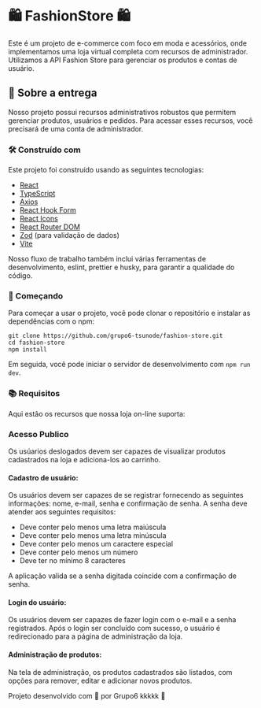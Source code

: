 # 🛍️ FashionStore 🛍️

Este é um projeto de e-commerce com foco em moda e acessórios, onde implementamos uma loja virtual completa com recursos de administrador. Utilizamos a API Fashion Store para gerenciar os produtos e contas de usuário.

## 💼 Sobre a entrega 

Nosso projeto possui recursos administrativos robustos que permitem gerenciar produtos, usuários e pedidos. Para acessar esses recursos, você precisará de uma conta de administrador.

### 🛠️ Construído com

Este projeto foi construído usando as seguintes tecnologias:

- [React](https://reactjs.org/)
- [TypeScript](https://www.typescriptlang.org/)
- [Axios](https://github.com/axios/axios)
- [React Hook Form](https://react-hook-form.com/)
- [React Icons](https://react-icons.github.io/react-icons/)
- [React Router DOM](https://reactrouter.com/web/guides/quick-start)
- [Zod](https://github.com/colinhacks/zod) (para validação de dados)
- [Vite](https://vitejs.dev/)

Nosso fluxo de trabalho também inclui várias ferramentas de desenvolvimento, eslint, prettier e husky, para garantir a qualidade do código.

### 🚀 Começando

Para começar a usar o projeto, você pode clonar o repositório e instalar as dependências com o npm:

```
git clone https://github.com/grupo6-tsunode/fashion-store.git
cd fashion-store
npm install
```

Em seguida, você pode iniciar o servidor de desenvolvimento com `npm run dev`.

### 📚 Requisitos

Aqui estão os recursos que nossa loja on-line suporta:



### Acesso Publico

Os usúarios deslogados devem ser capazes de visualizar produtos cadastrados na loja e adiciona-los ao carrinho.

#### Cadastro de usuário:

Os usuários devem ser capazes de se registrar fornecendo as seguintes informações: nome, e-mail, senha e confirmação de senha. A senha deve atender aos seguintes requisitos:

- Deve conter pelo menos uma letra maiúscula
- Deve conter pelo menos uma letra minúscula
- Deve conter pelo menos um caractere especial
- Deve conter pelo menos um número
- Deve ter no mínimo 8 caracteres

A aplicação valida se a senha digitada coincide com a confirmação de senha.

#### Login do usuário:

Os usuários devem ser capazes de fazer login com o e-mail e a senha registrados. Após o login ser concluído com sucesso, o usuário é redirecionado para a página de administração da loja.

#### Administração de produtos:

Na tela de administração, os produtos cadastrados são listados, com opções para remover, editar e adicionar novos produtos.


Projeto desenvolvido com 💜 por Grupo6 kkkkk 👋
